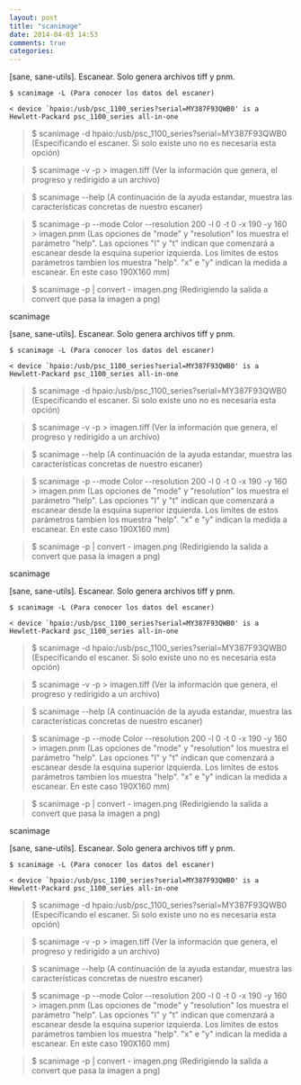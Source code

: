 ```yaml
---
layout: post
title: "scanimage"
date: 2014-04-03 14:53
comments: true
categories: 
---
```

[sane, sane-utils]. Escanear. Solo genera archivos tiff y pnm. 

	$ scanimage -L (Para conocer los datos del escaner) 

	< device `hpaio:/usb/psc_1100_series?serial=MY387F93QWB0' is a Hewlett-Packard psc_1100_series all-in-one 

>$ scanimage -d hpaio:/usb/psc_1100_series?serial=MY387F93QWB0 (Especificando el escaner. Si solo existe uno no es necesaria esta opción) 

>$ scanimage -v -p > imagen.tiff (Ver la información que genera, el progreso y redirigido a un archivo) 

>$ scanimage --help (A continuación de la ayuda estandar, muestra las características concretas de nuestro escaner) 

>$ scanimage -p --mode Color --resolution 200 -l 0 -t 0 -x 190 -y 160  > imagen.pnm (Las opciones de "mode" y "resolution" los muestra el parámetro "help". Las opciones "l" y "t" indican que comenzará a escanear desde la esquina superior izquierda. Los limites de estos parámetros tambien los muestra "help". "x" e "y" indican la medida a escanear. En este caso 190X160 mm) 

>$ scanimage -p | convert - imagen.png (Redirigiendo la salida a convert que pasa la imagen a png)

scanimage

[sane, sane-utils]. Escanear. Solo genera archivos tiff y pnm. 

	$ scanimage -L (Para conocer los datos del escaner) 

	< device `hpaio:/usb/psc_1100_series?serial=MY387F93QWB0' is a Hewlett-Packard psc_1100_series all-in-one 

>$ scanimage -d hpaio:/usb/psc_1100_series?serial=MY387F93QWB0 (Especificando el escaner. Si solo existe uno no es necesaria esta opción) 

>$ scanimage -v -p > imagen.tiff (Ver la información que genera, el progreso y redirigido a un archivo) 

>$ scanimage --help (A continuación de la ayuda estandar, muestra las características concretas de nuestro escaner) 

>$ scanimage -p --mode Color --resolution 200 -l 0 -t 0 -x 190 -y 160  > imagen.pnm (Las opciones de "mode" y "resolution" los muestra el parámetro "help". Las opciones "l" y "t" indican que comenzará a escanear desde la esquina superior izquierda. Los limites de estos parámetros tambien los muestra "help". "x" e "y" indican la medida a escanear. En este caso 190X160 mm) 

>$ scanimage -p | convert - imagen.png (Redirigiendo la salida a convert que pasa la imagen a png)

scanimage

[sane, sane-utils]. Escanear. Solo genera archivos tiff y pnm. 

	$ scanimage -L (Para conocer los datos del escaner) 

	< device `hpaio:/usb/psc_1100_series?serial=MY387F93QWB0' is a Hewlett-Packard psc_1100_series all-in-one 

>$ scanimage -d hpaio:/usb/psc_1100_series?serial=MY387F93QWB0 (Especificando el escaner. Si solo existe uno no es necesaria esta opción) 

>$ scanimage -v -p > imagen.tiff (Ver la información que genera, el progreso y redirigido a un archivo) 

>$ scanimage --help (A continuación de la ayuda estandar, muestra las características concretas de nuestro escaner) 

>$ scanimage -p --mode Color --resolution 200 -l 0 -t 0 -x 190 -y 160  > imagen.pnm (Las opciones de "mode" y "resolution" los muestra el parámetro "help". Las opciones "l" y "t" indican que comenzará a escanear desde la esquina superior izquierda. Los limites de estos parámetros tambien los muestra "help". "x" e "y" indican la medida a escanear. En este caso 190X160 mm) 

>$ scanimage -p | convert - imagen.png (Redirigiendo la salida a convert que pasa la imagen a png)

scanimage

[sane, sane-utils]. Escanear. Solo genera archivos tiff y pnm. 

	$ scanimage -L (Para conocer los datos del escaner) 

	< device `hpaio:/usb/psc_1100_series?serial=MY387F93QWB0' is a Hewlett-Packard psc_1100_series all-in-one 

>$ scanimage -d hpaio:/usb/psc_1100_series?serial=MY387F93QWB0 (Especificando el escaner. Si solo existe uno no es necesaria esta opción) 

>$ scanimage -v -p > imagen.tiff (Ver la información que genera, el progreso y redirigido a un archivo) 

>$ scanimage --help (A continuación de la ayuda estandar, muestra las características concretas de nuestro escaner) 

>$ scanimage -p --mode Color --resolution 200 -l 0 -t 0 -x 190 -y 160  > imagen.pnm (Las opciones de "mode" y "resolution" los muestra el parámetro "help". Las opciones "l" y "t" indican que comenzará a escanear desde la esquina superior izquierda. Los limites de estos parámetros tambien los muestra "help". "x" e "y" indican la medida a escanear. En este caso 190X160 mm) 

>$ scanimage -p | convert - imagen.png (Redirigiendo la salida a convert que pasa la imagen a png)

